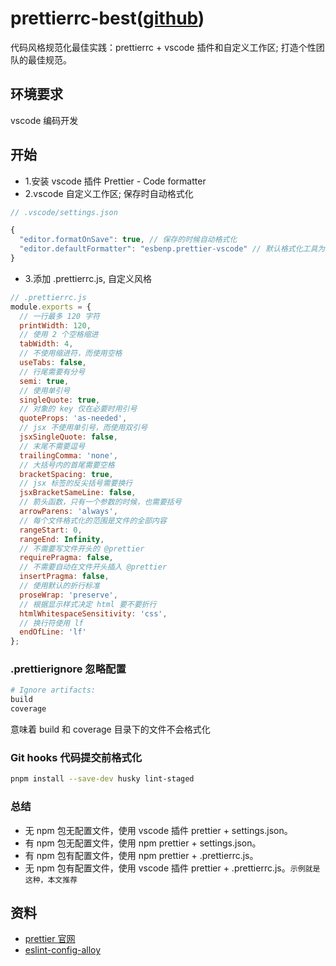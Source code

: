 # prettierrc-best([github](https://github.com/luozyiii/prettierrc-best))

代码风格规范化最佳实践：prettierrc + vscode 插件和自定义工作区; 打造个性团队的最佳规范。

## 环境要求

vscode 编码开发

## 开始

- 1.安装 vscode 插件 Prettier - Code formatter
- 2.vscode 自定义工作区; 保存时自动格式化

```js
// .vscode/settings.json

{
  "editor.formatOnSave": true, // 保存的时候自动格式化
  "editor.defaultFormatter": "esbenp.prettier-vscode" // 默认格式化工具为 prettier
}
```

- 3.添加 .prettierrc.js, 自定义风格

```js
// .prettierrc.js
module.exports = {
  // 一行最多 120 字符
  printWidth: 120,
  // 使用 2 个空格缩进
  tabWidth: 4,
  // 不使用缩进符，而使用空格
  useTabs: false,
  // 行尾需要有分号
  semi: true,
  // 使用单引号
  singleQuote: true,
  // 对象的 key 仅在必要时用引号
  quoteProps: 'as-needed',
  // jsx 不使用单引号，而使用双引号
  jsxSingleQuote: false,
  // 末尾不需要逗号
  trailingComma: 'none',
  // 大括号内的首尾需要空格
  bracketSpacing: true,
  // jsx 标签的反尖括号需要换行
  jsxBracketSameLine: false,
  // 箭头函数，只有一个参数的时候，也需要括号
  arrowParens: 'always',
  // 每个文件格式化的范围是文件的全部内容
  rangeStart: 0,
  rangeEnd: Infinity,
  // 不需要写文件开头的 @prettier
  requirePragma: false,
  // 不需要自动在文件开头插入 @prettier
  insertPragma: false,
  // 使用默认的折行标准
  proseWrap: 'preserve',
  // 根据显示样式决定 html 要不要折行
  htmlWhitespaceSensitivity: 'css',
  // 换行符使用 lf
  endOfLine: 'lf'
};
```

### .prettierignore 忽略配置

```bash
# Ignore artifacts:
build
coverage
```

意味着 build 和 coverage 目录下的文件不会格式化

### Git hooks 代码提交前格式化

```bash
pnpm install --save-dev husky lint-staged
```

### 总结

- 无 npm 包无配置文件，使用 vscode 插件 prettier + settings.json。
- 有 npm 包无配置文件，使用 npm prettier + settings.json。
- 有 npm 包有配置文件，使用 npm prettier + .prettierrc.js。
- 无 npm 包有配置文件，使用 vscode 插件 prettier + .prettierrc.js。`示例就是这种，本文推荐`

## 资料

- [prettier 官网](https://www.prettier.cn/docs/install.html)
- [eslint-config-alloy](https://github.com/AlloyTeam/eslint-config-alloy)
